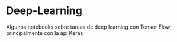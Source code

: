 # Deep-Learning
Algunos notebooks sobre tareas de deep learning con Tensor Flow, principalmente con la api Keras
